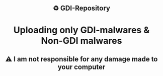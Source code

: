 <h2 align="center">♻ GDI-Repository</h2>
<h1 align="center">Uploading only GDI-malwares & Non-GDI malwares</h1>
<h2 align="center">⚠ I am not responsible for any damage made to your computer</h2>
